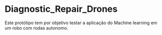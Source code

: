 # Diagnostic_Repair_Drones
Este protótipo tem por objetivo testar a aplicação do Machine learning em um robo com rodas autonomo.

